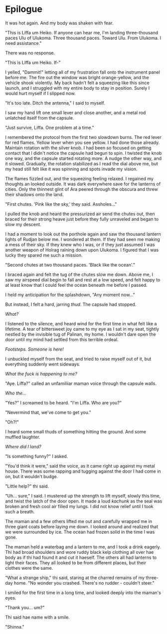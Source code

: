 # Epilogue

It was hot again. And my body was shaken with fear.

"This is Liffa um Heiko. If anyone can hear me, I'm landing three-thousand paces Ulu of Ulukoma. Three thousand paces. Toward Ulu. From Ulukoma. I need assistance."

There was no response.

"This is Liffa um Heiko. If-"

I yelled, "Dammit!" letting all of my frustration fall onto the instrument panel before me. The fire out the window was bright orange-yellow, and the vehicle shook violently. My back hadn't felt a squeezing like this since launch, and I struggled with my entire body to stay in position. Surely I would hurt myself if I slipped now.

"It's too late. Ditch the antenna," I said to myself.

I saw my hand lift one small lever and close another, and a metal rod unlatched itself from the capsule.

"Just survive, Liffa. One problem at a time."

I remembered the protocol from the first two slowdown burns. The red lever for red flames. Yellow lever when you see yellow. I had done those already. Maintain rotation with the silver knob. I had been so focused on getting contact that I didn't notice the capsule had begun to spin. I twisted the knob one way, and the capsule started rotating more. A nudge the other way, and it slowed. Gradually, the rotation stabilized as I read the dial above me, but my head still felt like it was spinning and spots invade my vision.

The flames fizzled out, and the squeezing feeling relaxed. I regained my thoughts an looked outside. It was dark everywhere save for the lanterns of cities. Only the thinnest glint of Ara peered through the obscura and threw their shadows onto the land.

"First chutes. 'Pink like the sky,' they said. Assholes..."

I pulled the knob and heard the pressurized air send the chutes out, then braced for their strong heave just before they fully unraveled and began to slow my descent.

I had a moment to look out the porthole again and saw the thousand lantern lights of Rudjan below me. I wondered at them. If they had seen me making a mess of their sky. If they knew who I was, or if they just assumed I was another weapon of Holrag raining down upon Ulukoma. I figured that I was lucky they spared me such a mission.

"Second chutes at two thousand paces. 'Black like the ocean'."

I braced again and felt the tug of the chutes slow me down. Above me, I saw my airspeed dial begin to fall and rest at a low speed, and felt happy to at least know that I could feel the ocean beneath me before I passed.

I held my anticipation for the splashdown, "Any moment now..."

But instead, I felt a hard, jarring _thud_. The capsule had stopped.

_What?_

I listened to the silence, and heard wind for the first time in what felt like a lifetime. A tear of bittersweet joy came to my eye as I sat in my seat, tightly nestled by the invisible tug of Palinan, my home. I wouldn't dare open the door until my mind had settled from this terrible ordeal.

_Footsteps. Someone is here!_

I unbuckled myself from the seat, and tried to raise myself out of it, but everything suddenly went sideways.

_What the fuck is happening to me?_

"Aye. Liffa?" called an unfamiliiar maman voice through the capsule walls.

_Who the..._

"Yes?" I screamed to be heard. "I'm Liffa. Who are you?"

"Nevermind that, we've come to get you."

"Oh?!"

I heard some small thuds of something hitting the ground. And some muffled laughter.

_Where did I land?_

"Is something funny?" I asked.

"You'd think it were," said the voice, as it came right up against my metal house. There was some rapping and tugging against the door I had come in on, but it wouldn't budge.

"Little help?" thi said.

"Uh... sure," I said. I mustered up the strength to lift myself, slowly this time, and twist the latch of the door open. It made a loud _kachunk_ as the seal was broken and fresh cool air filled my lungs. I did not know relief until I took such a breath.

The maman and a few others lifted me out and carefully wrapped me in three giant coats before laying me down. I looked around and realized that we were surrounded by ice. The ocean had frozen solid in the time I was gone.

The maman held a waterbag and a lantern to me, and I took a drink eagerly. Thi had broad shoulders and wore ruddy black kelp clothing all over hae body as if thi had found it and cut it haeself. The others all had lanterns to light their faces. They all looked to be from different places, but their clothes were the same.

"What a strange ship," thi said, staring at the charred remains of my three-day home. "No wonder you crashed. There's no rudder - couldn't steer."

I smiled for the first time in a long time, and looked deeply into the maman's eyes.

"Thank you... um?"

Thi said hae name with a smile.

"Shinna."
